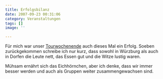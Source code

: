 ```yaml
---
title: Erfolgsbilanz
date: 2007-09-23 00:31:06
category: Veranstaltungen
tags: []
image: ''

---
```


Für mich war unser [Tourwochenende](http://www.the-groundzero.com/tag/snwt) auch dieses Mal ein Erfolg. Soeben zurückgekommen schreibe ich nur kurz, dass sowohl in Würzburg als auch in Dorfen die Leute nett, das Essen gut und die Witze lustig waren.  

  

Mühsam ernährt sich das Eichhörnchen, aber ich denke, dass wir immer besser werden und auch als Gruppen weiter zusammengewachsen sind.
